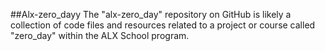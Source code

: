 ##Alx-zero_dayy
The "alx-zero_day" repository on GitHub is likely a collection of code files and resources related to a project or course called "zero_day" within the ALX School program.
